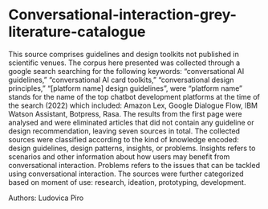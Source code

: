 # Conversational-interaction-grey-literature-catalogue
This source comprises guidelines and design toolkits not published in scientific venues. 
The corpus here presented was collected through a google search searching for the following keywords: “conversational AI guidelines,” “conversational AI card toolkits,” “conversational design principles,” “[platform name] design guidelines”, were “platform name” stands for the name of the top chatbot development platforms at the time of the search (2022) which included: Amazon Lex, Google Dialogue Flow, IBM Watson Assistant, Botpress, Rasa. The results from the first page were analysed and were eliminated articles that did not contain any guideline or design recommendation, leaving seven sources in total.
The collected sources were classified according to the kind of knowledge encoded: design guidelines, design patterns, insights, or problems. Insights refers to scenarios and other information about how users may benefit from conversational interaction. Problems refers to the issues that can be tackled using conversational interaction. The sources were further categorized based on moment of use: research, ideation, prototyping, development.

Authors: Ludovica Piro
